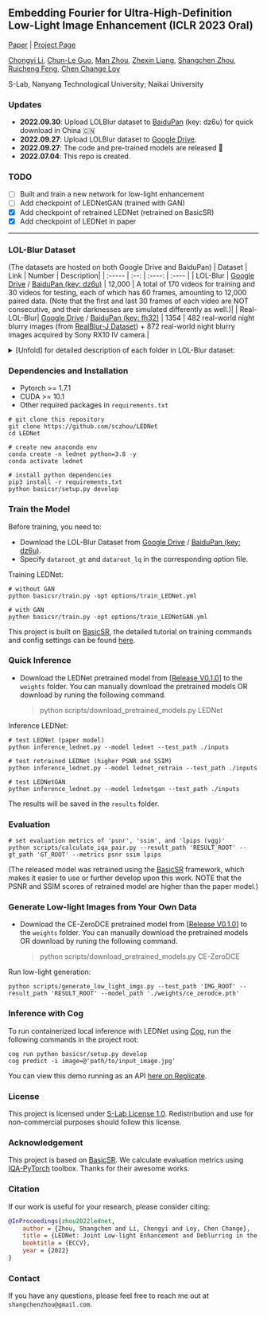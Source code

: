 ## Embedding Fourier for Ultra-High-Definition Low-Light Image Enhancement (ICLR 2023 Oral)

[Paper]( ) | [Project Page](https://li-chongyi.github.io/UHDFour/) 

[Chongyi Li](https://li-chongyi.github.io/), [Chun-Le Guo](https://scholar.google.com.au/citations?user=RZLYwR0AAAAJ&hl=en),  [Man Zhou](https://manman1995.github.io/),  [Zhexin Liang](),  [Shangchen Zhou](https://shangchenzhou.com/),  [Ruicheng Feng](https://jnjaby.github.io/),   [Chen Change Loy](https://www.mmlab-ntu.com/person/ccloy/) 

S-Lab, Nanyang Technological University; Naikai University

### Updates

- **2022.09.30**:  Upload LOLBlur dataset to [BaiduPan](https://pan.baidu.com/s/1CPphxCKQJa_iJAGD6YACuA) (key: dz6u) for quick download in China :cn:
- **2022.09.27**:  Upload LOLBlur dataset to [Google Drive](https://drive.google.com/drive/folders/11HcsiHNvM7JUlbuHIniREdQ2peDUhtwX?usp=sharing).
- **2022.09.27**:  The code and pre-trained models are released :hugs:
- **2022.07.04**:  This repo is created.

### TODO
- [ ] Built and train a new network for low-light enhancement
- [ ] Add checkpoint of LEDNetGAN (trained with GAN)
- [x] Add checkpoint of retrained LEDNet (retrained on BasicSR)
- [x] Add checkpoint of LEDNet in paper

---

### LOL-Blur Dataset
(The datasets are hosted on both Google Drive and BaiduPan)
| Dataset | Link | Number | Description|
| :----- | :--: | :----: | :---- | 
| LOL-Blur | [Google Drive](https://drive.google.com/drive/folders/11HcsiHNvM7JUlbuHIniREdQ2peDUhtwX?usp=sharing) / [BaiduPan (key: dz6u)](https://pan.baidu.com/s/1CPphxCKQJa_iJAGD6YACuA) | 12,000 | A total of 170 videos for training and 30 videos for testing, each of which has 60 frames, amounting to 12,000 paired data. (Note that the first and last 30 frames of each video are NOT consecutive, and their darknesses are simulated differently as well.)|
| Real-LOL-Blur| [Google Drive](https://drive.google.com/drive/folders/1fXUA5SzXj46ISw9aUjSors1u6M9VlKAn?usp=sharing) / [BaiduPan (key: fh32)](https://pan.baidu.com/s/1sP87VGiof_NixZsA8dhalA) | 1354 | 482 real-world night blurry images (from [RealBlur-J Dataset](http://cg.postech.ac.kr/research/realblur/)) + 872 real-world night blurry images acquired by Sony RX10 IV camera.|

<details close>
<summary>[Unfold] for detailed description of each folder in LOL-Blur dataset:</summary>

<table>
<td>

| LOL-Blur                 | Description             |
| :----------------------- | :---------------------- |
| low_blur                 | low-light blurry images |
| low_blur_noise           | low-light blurry and noisy images |
| low_sharp                | low-light sharp images |
| high_sharp_scaled        | normal-light sharp images with slightly  brightness reduced (simulate soft-light scenes) |
| high_sharp_original      | normal-light sharp images without brightness reduced |
</td>
</table>

<a name="fn1">[1]</a> This method use distorted image as reference. Please refer to the paper for details.<br>
<a name="fn2">[2]</a> Currently, only naive random forest regression is implemented and **does not** support backward.

</details>


### Dependencies and Installation

- Pytorch >= 1.7.1
- CUDA >= 10.1
- Other required packages in `requirements.txt`
```
# git clone this repository
git clone https://github.com/sczhou/LEDNet
cd LEDNet

# create new anaconda env
conda create -n lednet python=3.8 -y
conda activate lednet

# install python dependencies
pip3 install -r requirements.txt
python basicsr/setup.py develop
```


### Train the Model
Before training, you need to:

- Download the LOL-Blur Dataset from [Google Drive](https://drive.google.com/drive/folders/11HcsiHNvM7JUlbuHIniREdQ2peDUhtwX?usp=sharing) / [BaiduPan (key: dz6u)](https://pan.baidu.com/s/1CPphxCKQJa_iJAGD6YACuA).
- Specify `dataroot_gt` and `dataroot_lq` in the corresponding option file.

Training LEDNet:
```
# without GAN
python basicsr/train.py -opt options/train_LEDNet.yml

# with GAN
python basicsr/train.py -opt options/train_LEDNetGAN.yml
```
This project is built on [BasicSR](https://github.com/XPixelGroup/BasicSR), the detailed tutorial on training commands and config settings can be found [here](https://github.com/XPixelGroup/BasicSR/blob/master/docs/introduction.md).

### Quick Inference
- Download the LEDNet pretrained model from [[Release V0.1.0](https://github.com/sczhou/LEDNet/releases/tag/v0.1.0)] to the `weights` folder. You can manually download the pretrained models OR download by runing the following command.
  
  > python scripts/download_pretrained_models.py LEDNet
  
Inference LEDNet:
```
# test LEDNet (paper model)
python inference_lednet.py --model lednet --test_path ./inputs

# test retrained LEDNet (higher PSNR and SSIM)
python inference_lednet.py --model lednet_retrain --test_path ./inputs

# test LEDNetGAN
python inference_lednet.py --model lednetgan --test_path ./inputs
```
The results will be saved in the `results` folder.

### Evaluation

```
# set evaluation metrics of 'psnr', 'ssim', and 'lpips (vgg)'
python scripts/calculate_iqa_pair.py --result_path 'RESULT_ROOT' --gt_path 'GT_ROOT' --metrics psnr ssim lpips
```
(The released model was retrained using the [BasicSR](https://github.com/XPixelGroup/BasicSR) framework, which makes it easier to use or further develop upon this work. NOTE that the PSNR and SSIM scores of retrained model are higher than the paper model.)

### Generate Low-light Images from Your Own Data
- Download the CE-ZeroDCE pretrained model from [[Release V0.1.0](https://github.com/sczhou/LEDNet/releases/tag/v0.1.0)] to the `weights` folder. You can manually download the pretrained models OR download by runing the following command.
  
  > python scripts/download_pretrained_models.py CE-ZeroDCE
  
Run low-light generation:
```
python scripts/generate_low_light_imgs.py --test_path 'IMG_ROOT' --result_path 'RESULT_ROOT' --model_path './weights/ce_zerodce.pth'
```

### Inference with Cog
To run containerized local inference with LEDNet using [Cog](https://github.com/replicate/cog), run the following commands in the project root:

```
cog run python basicsr/setup.py develop
cog predict -i image=@'path/to/input_image.jpg'
```

You can view this demo running as an API [here on Replicate](https://replicate.com/sczhou/lednet).

### License

This project is licensed under <a rel="license" href="https://github.com/sczhou/LEDNet/blob/master/LICENSE">S-Lab License 1.0</a>. Redistribution and use for non-commercial purposes should follow this license.

### Acknowledgement

This project is based on [BasicSR](https://github.com/XPixelGroup/BasicSR). We calculate evaluation metrics using [IQA-PyTorch](https://github.com/chaofengc/IQA-PyTorch) toolbox. Thanks for their awesome works.

### Citation
If our work is useful for your research, please consider citing:

```bibtex
@InProceedings{zhou2022lednet,
    author = {Zhou, Shangchen and Li, Chongyi and Loy, Chen Change},
    title = {LEDNet: Joint Low-light Enhancement and Deblurring in the Dark},
    booktitle = {ECCV},
    year = {2022}
}
```

### Contact
If you have any questions, please feel free to reach me out at `shangchenzhou@gmail.com`.
